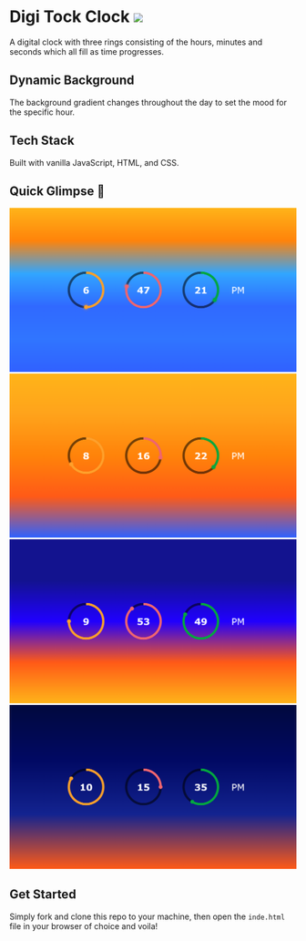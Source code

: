 <h1>
  Digi Tock Clock
  <img src="https://media.giphy.com/media/rWJRwQVItkY4E/giphy.gif" width="30px"/>
</h1>

A digital clock with three rings consisting of the hours, minutes and seconds which all fill as time progresses.

## Dynamic Background

The background gradient changes throughout the day to set the mood for the specific hour.

## Tech Stack

Built with vanilla JavaScript, HTML, and CSS.

## Quick Glimpse :eyes:
![6pm](https://github.com/jeandre-visser/clock/blob/main/assets/6pm.png)
![8pm](https://github.com/jeandre-visser/clock/blob/main/assets/8pm.png)
![9pm](https://github.com/jeandre-visser/clock/blob/main/assets/9pm.png)
![10pm](https://github.com/jeandre-visser/clock/blob/main/assets/10pm.png)

## Get Started

Simply fork and clone this repo to your machine, then open the ```inde.html``` file in your browser of choice and voila!
